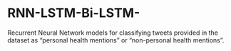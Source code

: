 # RNN-LSTM-Bi-LSTM-
Recurrent Neural Network models for classifying tweets provided in the dataset as “personal health mentions” or “non-personal health mentions”.
